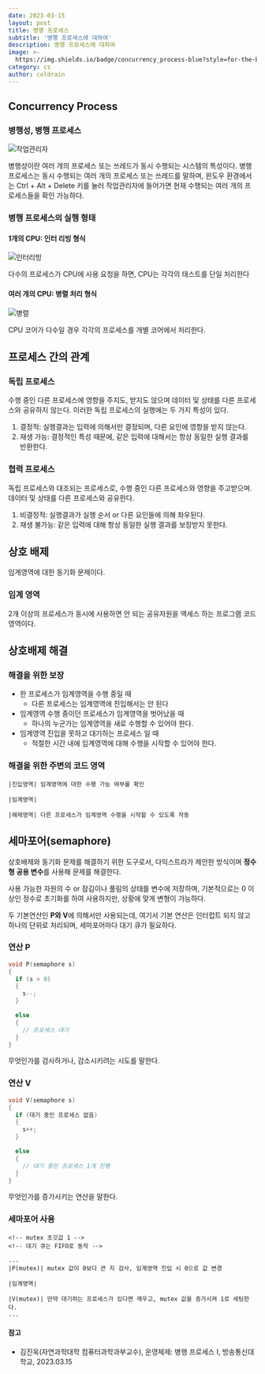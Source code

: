 ```yaml
---
date: 2023-03-15
layout: post
title: 병행 프로세스
subtitle: '병행 프로세스에 대하여'
description: 병행 프로세스에 대하여
image: >-
  https://img.shields.io/badge/concurrency_process-blue?style=for-the-badge
category: cs
author: coldrain
---
```

## Concurrency Process 

### 병행성, 병행 프로세스

![작업관리자](https://user-images.githubusercontent.com/59993347/225233350-d7d976db-ca65-4372-8e06-0028db832233.jpg)

병행성이란 여러 개의 프로세스 또는 쓰레드가 동시 수행되는 시스템의 특성이다.
병행 프로세스는 동시 수행되는 여러 개의 프로세스 또는 쓰레드를 말하며,
윈도우 환경에서는 Ctrl + Alt + Delete 키를 눌러 작업관리자에 들어가면
현재 수행되는 여러 개의 프로세스들을 확인 가능하다.

### 병행 프로세스의 실행 형태

#### 1개의 CPU: 인터 리빙 형식

![인터리빙](https://user-images.githubusercontent.com/59993347/225234177-58cb9bd0-5537-4009-a459-2504b994f1ca.jpg)

다수의 프로세스가 CPU에 사용 요청을 하면, 
CPU는 각각의 태스트를 단일 처리한다 

#### 여러 개의 CPU: 병렬 처리 형식

![병렬](https://user-images.githubusercontent.com/59993347/225234238-b58eac63-d6c0-4bef-9bac-3f9584b81349.jpg)

CPU 코어가 다수일 경우 각각의 프로세스를
개별 코어에서 처리한다.

## 프로세스 간의 관계
### 독립 프로세스
수행 중인 다른 프로세스에 영향을 주지도, 받지도 않으며
데이터 및 상태를 다른 프로세스와 공유하지 않는다.
이러한 독립 프로세스의 실행에는 두 가지 특성이 있다.

1. 결정적: 실행결과는 입력에 의해서만 결정되며, 다른 요인에 영항을 받지 않는다.
2. 재생 가능: 결정적인 특성 때문에, 같은 입력에 대해서는 항상 동일한 실행 결과를 반환한다.

### 협력 프로세스
독립 프로세스와 대조되는 프로세스로,
수행 중인 다른 프로세스와 영향을 주고받으며.
데이터 및 상태를 다른 프로세스와 공유한다.

1. 비결정적: 실행결과가 실행 순서 or 다른 요인들에 의해 좌우된다.
2. 재생 불가능: 같은 입력에 대해 항상 동일한 실행 결과를 보장받지 못한다.

## 상호 배제

임계영역에 대한 동기화 문제이다.

### 임계 영역

2개 이상의 프로세스가 동시에 사용하면 안 되는 공유자원을 액세스 하는 
프로그램 코드 영역이다. 


## 상호배제 해결
### 해결을 위한 보장

- 한 프로세스가 임계영역을 수행 중일 때
  - 다른 프로세스는 임계영역에 진입해서는 안 된다
- 임계영역 수행 중이던 프로세스가 임계영역을 벗어났을 때
  - 하나의 누군가는 임계영역을 새로 수행할 수 있어야 한다.
- 임계영역 진입을 못하고 대기하는 프로세스 일 때
  - 적절한 시간 내에 임계영역에 대해 수행을 시작할 수 있어야 한다.

### 해결을 위한 주변의 코드 영역

```
|진입영역| 임계영역에 대한 수행 가능 여부를 확인

|임계영역|

|해제영역| 다른 프로세스가 임계영역 수행을 시작할 수 있도록 작동
```

## 세마포어(semaphore)

상호배제와 동기화 문제를 해결하기 위한 도구로서, 다익스트라가 제안한 방식이며
**정수형 공용 변수**를 사용해 문제를 해결한다.

사용 가능한 자원의 수 or 잠김이나 풀림의 상태를 변수에 저장하며,
기본적으로는 0 이상인 정수로 초기화를 하여 사용하지만, 상황에 맞게 변형이 가능하다.

두 기본연산인 **P와 V**에 의해서만 사용되는데,
여기서 기본 연산은 인터럽트 되지 않고 하나의 단위로 처리되며,
세마포어마다 대기 큐가 필요하다.

### 연산 P
```c
void P(semaphore s)
{
  if (s > 0)
  {
    s--;
  }

  else 
  {
    // 프로세스 대기
  }
}
```

무엇인가를 검사하거나, 감소시키려는 시도를 말한다.

### 연산 V
```c
void V(semaphore s)
{
  if (대기 중인 프로세스 없음)
  {
    s++;
  }

  else 
  {
    // 대기 중인 프로세스 1개 진행
  }
}
```

무엇인가를 증가시키는 연산을 말한다.

### 세마포어 사용

```
<!-- mutex 초깃값 1 -->
<!-- 대기 큐는 FIFO로 동작 -->

...
|P(mutex)| mutex 값이 0보다 큰 지 검사, 임계영역 진입 시 0으로 값 변경

|임계영역|

|V(mutex)| 만약 대기하는 프로세스가 있다면 깨우고, mutex 값을 증가시켜 1로 세팅한다.  
...

```


#### 참고

- 김진욱(자연과학대학 컴퓨터과학과부교수), 운영체제: 병행 프로세스 I, 방송통신대학교, 2023.03.15


